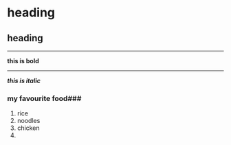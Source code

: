 # heading

## heading

---


**this is bold**

---



***this is italic***

### my favourite food###
1. rice
2. noodles
3. chicken
4. 